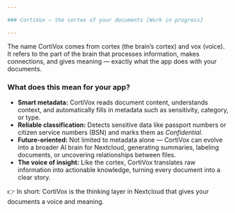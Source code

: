```yaml
---

### CortiVox – the cortex of your documents [Work in progress]

---
```


The name CortiVox comes from cortex (the brain’s cortex) and vox (voice). It refers to the part of the brain that processes information, makes connections, and gives meaning — exactly what the app does with your documents.

### What does this mean for your app?

- **Smart metadata:** CortiVox reads document content, understands context, and automatically fills in metadata such as sensitivity, category, or type.  
- **Reliable classification:** Detects sensitive data like passport numbers or citizen service numbers (BSN) and marks them as *Confidential*.  
- **Future-oriented:** Not limited to metadata alone — CortiVox can evolve into a broader AI brain for Nextcloud, generating summaries, labeling documents, or uncovering relationships between files.  
- **The voice of insight:** Like the cortex, CortiVox translates raw information into actionable knowledge, turning every document into a clear story.  

👉 In short: CortiVox is the thinking layer in Nextcloud that gives your documents a voice and meaning.
